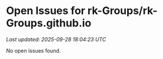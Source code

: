 # Open Issues for rk-Groups/rk-Groups.github.io

*Last updated: 2025-09-28 18:04:23 UTC*

No open issues found.

